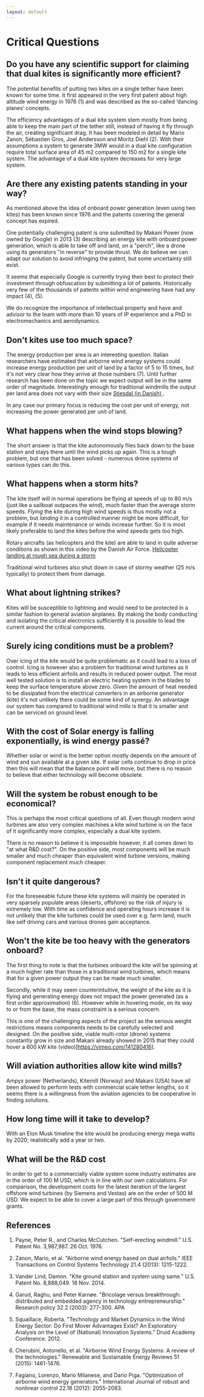 ```yaml
---
layout: default
---
```


# Critical Questions

## Do you have any scientific support for claiming that dual kites is significantly more efficient?
The potential benefits of putting two kites on a single tether have been known for some time. It first appeared in the very first patent about high altitude wind energy in 1976 (1) and was described as the so-called ‘dancing planes’ concepts.

The efficiency advantages of a dual kite system stem mostly from being able to keep the main part of the tether still, instead of having it fly through the air, creating significant drag. It has been modeled in detail by Mario Zanon, Sébastien Gros, Joel Andersson and Moritz Diehl (2). With their assumptions a system to generate 3MW would in a dual kite configuration require total surface area of 45 m2 compared to 150 m2 for a single kite system. The advantage of a dual kite system decreases for very large system.

## Are there any existing patents standing in your way?
As mentioned above the idea of onboard power generation (even using two kites) has been known since 1976 and the patents covering the general concept has expired.

One potentially challenging patent is one submitted by Makani Power (now owned by Google) in 2013 (3) describing an energy kite with onboard power generation, which is able to take off and land, on a "perch", like a drone using its generators "in reverse" to provide thrust. We do believe we can adapt our solution to avoid infringing the patent, but some uncertainty still exist.

It seems that especially Google is currently trying their best to protect their investment through obfuscation by submitting a lot of patents. Historically very few of the thousands of patents within wind engineering have had any impact (4), (5).

We do recognize the importance of intellectual property and have and advisor to the team with more than 10 years of IP experience and a PhD in electromechanics and aerodynamics.

## Don't kites use too much space?
The energy production per area is an interesting question. Italian researchers have estimated that airborne wind energy systems could increase energy production per unit of land by a factor of 5 to 15 times, but it's not very clear how they arrive at those numbers (7). Until further research has been done on the topic we expect output will be in the same order of magnitude. Interestingly enough for traditional windmills the output per land area does not vary with their size [Stiesdal (in Danish) ](https://ing.dk/blog/bliver-vindmoellerne-ved-med-at-vokse-del-ii-192275).

In any case our primary focus is reducing the cost per unit of energy, not increasing the power generated per unit of land.

## What happens when the wind stops blowing?

The short answer is that the kite autonomously flies back down to the base station and stays there until the wind picks up again. This is a tough problem, but one that has been solved - numerous drone systems of various types can do this.

## What happens when a storm hits?
The kite itself will in normal operations be flying at speeds of up to 80 m/s (just like a sailboat outpaces the wind), much faster than the average storm speeds. _Flying_ the kite during high wind speeds is thus mostly not a problem, but _landing_ it in a controlled manner might be more difficult, for example if it needs maintenance or winds increase further. So it is most likely preferable to land the kites before the wind speeds gets too high.

Rotary aircrafts (as helicopters and the kite) are able to land in quite adverse conditions as shown in this video by the Danish Air Force. [Helicopter landing at rough sea during a storm](https://youtu.be/ptem1zpHD_s)

Traditional wind turbines also shut down in case of stormy weather (25 m/s typically) to protect them from damage.

## What about lightning strikes?
Kites will be susceptible to lightning and would need to be protected in a similar fashion to general aviation airplanes. By making the body conducting and isolating the critical electronics sufficiently it is possible to lead the current around the critical components.

## Surely icing conditions must be a problem?
Over icing of the kite would be quite problematic as it could lead to a loss of control. Icing is however also a problem for traditional wind turbines as it leads to less efficient airfoils and results in reduced power output. The most well tested solution is to install an electric heating system in the blades to keep the surface temperature above zero. Given the amount of heat needed to be dissipated from the electrical converters in an airborne generator (kite) it's not unlikely there could be some kind of synergy. An advantage our system has compared to traditional wind mills is that it is smaller and can be serviced on ground level.

## With the cost of Solar energy is falling exponentially, is wind energy passé?
Whether solar or wind is the better option mostly depends on the amount of wind and sun available at a given site. If solar cells continue to drop in price then this will mean that the balance point will move, but there is no reason to believe that either technology will become obsolete. 

## Will the system be robust enough to be economical?
This is perhaps the most critical questions of all. Even though modern wind turbines are also very complex machines a kite wind turbine is on the face of it significantly more complex, especially a dual kite system.

There is no reason to believe it is impossible however, it all comes down to "at what R&D cost?". On the positive side, most components will be much smaller and much cheaper than equivalent wind turbine versions, making component replacement much cheaper.

## Isn't it quite dangerous?
For the foreseeable future these kite systems will mainly be operated in very sparsely populate areas (deserts, offshore) so the risk of injury is extremely low. With time as confidence and operating hours increase it is not unlikely that the kite turbines could be used over e.g. farm land, much like self driving cars and various drones gain acceptance.

## Won't the kite be too heavy with the generators onboard?
The first thing to note is that the turbines onboard the kite will be spinning at a much higher rate than those in a traditional wind turbines, which means that for a given power output they can be made much smaller.

Secondly, while it may seem counterintuitive, the weight of the kite as it is flying and generating energy does not impact the power generated (as a first order approximation) (6). However while in hovering mode, on its way to or from the base, the mass constraint is a serious concern.

This is one of the challenging aspects of the project as the serious weight restrictions means components needs to be carefully selected and designed. On the positive side, viable multi-rotor (drone) systems constantly grow in size and Makani already showed in 2015 that they could hover a 600 kW kite (video)[https://vimeo.com/141280416].    

## Will aviation authorities allow kite wind mills?
Ampyx power (Netherlands), Kitemill (Norway) and Makani (USA) have all been allowed to perform tests with commercial scale tether lengths, so it seems there is a willingness from the aviation agencies to be cooperative in finding solutions.   

## How long time will it take to develop?
With an Elon Musk timeline the kite would be producing energy mega watts by 2020; realistically add a year or two.

## What will be the R&D cost
In order to get to a commercially viable system some industry estimates are in the order of 100 M USD, which is in line with our own calculations. For comparison, the development costs for the latest iteration of the largest offshore wind turbines (by Siemens and Vestas) are on the order of 500 M USD. We expect to be able to cover a large part of this through government grants.

## References

1. Payne, Peter R., and Charles McCutchen. "Self-erecting windmill." U.S. Patent No. 3,987,987. 26 Oct. 1976.

2. Zanon, Mario, et al. "Airborne wind energy based on dual airfoils." IEEE Transactions on Control Systems Technology 21.4 (2013): 1215-1222.

3. Vander Lind, Damon. "Kite ground station and system using same." U.S. Patent No. 8,888,049. 18 Nov. 2014.

4. Garud, Raghu, and Peter Karnøe. "Bricolage versus breakthrough: distributed and embedded agency in technology entrepreneurship." Research policy 32.2 (2003): 277-300.
APA

5. Squaillace, Roberta. "Technology and Market Dynamics in the Wind Energy Sector: Do First Mover Advantages Exist? An Exploratory Analysis on the Level of (National) Innovation Systems." Druid Academy Conference. 2012.

6. Cherubini, Antonello, et al. "Airborne Wind Energy Systems: A review of the technologies." Renewable and Sustainable Energy Reviews 51 (2015): 1461-1476.

7. Fagiano, Lorenzo, Mario Milanese, and Dario Piga. "Optimization of airborne wind energy generators." International Journal of robust and nonlinear control 22.18 (2012): 2055-2083.
